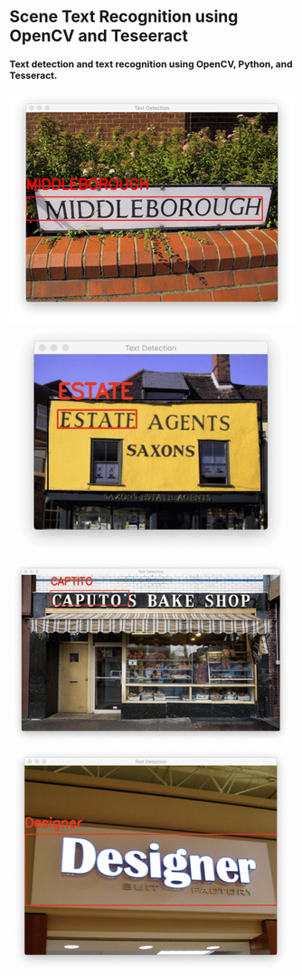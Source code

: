      
# Scene Text Recognition using OpenCV and Teseeract      
 ### Text detection and text recognition using OpenCV, Python, and Tesseract.
 
 
<img align="left" src="https://github.com/Vikrant-Deshmukh/Scene-Text-Recognition-OpenCV/blob/master/examples/1.jpg" >
<img align="left" src="https://github.com/Vikrant-Deshmukh/Scene-Text-Recognition-OpenCV/blob/master/examples/2.gif" >
<img align="left" src="https://github.com/Vikrant-Deshmukh/Scene-Text-Recognition-OpenCV/blob/master/examples/3.gif" >
<img align="left" src="https://github.com/Vikrant-Deshmukh/Scene-Text-Recognition-OpenCV/blob/master/examples/4.gif" >
